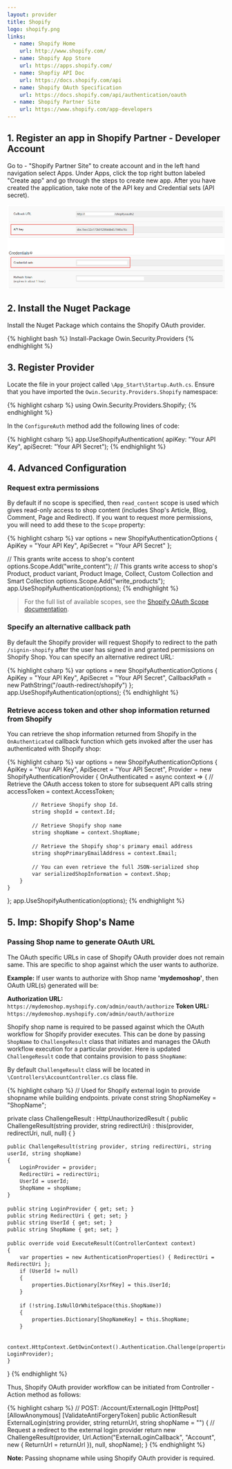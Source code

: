 ```yaml
---
layout: provider
title: Shopify
logo: shopify.png
links:
  - name: Shopify Home
    url: http://www.shopify.com/
  - name: Shopify App Store
    url: https://apps.shopify.com/
  - name: Shopfiy API Doc
    url: https://docs.shopify.com/api
  - name: Shopify OAuth Specification
    url: https://docs.shopify.com/api/authentication/oauth
  - name: Shopify Partner Site
    url: https://www.shopify.com/app-developers
---
```

## 1. Register an app in Shopify Partner - Developer Account

Go to - "Shopify Partner Site" to create account and in the left hand navigation select Apps. Under Apps, click the top right button labeled "Create app" and go through the steps to create new app. After you have created the application, take note of the API key and Credential sets (API secret).

![](/images/shopify-api-key-and-secret.png)

## 2. Install the Nuget Package

Install the Nuget Package which contains the Shopify OAuth provider.

{% highlight bash %}
Install-Package Owin.Security.Providers
{% endhighlight %}

## 3. Register Provider

Locate the file in your project called `\App_Start\Startup.Auth.cs`. Ensure that you have imported the `Owin.Security.Providers.Shopify` namespace:

{% highlight csharp %}
using Owin.Security.Providers.Shopify;
{% endhighlight %}

In the `ConfigureAuth` method add the following lines of code:

{% highlight csharp %}
app.UseShopifyAuthentication(
    apiKey: "Your API Key",
    apiSecret: "Your API Secret");
{% endhighlight %}

## 4. Advanced Configuration

### Request extra permissions

By default if no scope is specified, then `read_content` scope is used which gives read-only access to shop content (includes Shop's Article, Blog, Comment, Page and Redirect). If you want to request more permissions, you will need to add these to the `Scope` property:

{% highlight csharp %}
var options = new ShopifyAuthenticationOptions
{
    ApiKey = "Your API Key",
    ApiSecret = "Your API Secret"
};

// This grants write access to shop's content
options.Scope.Add("write_content");
// This grants write access to shop's Product, product variant, Product Image, Collect, Custom Collection and Smart Collection
options.Scope.Add("write_products");
app.UseShopifyAuthentication(options);
{% endhighlight %}

> For the full list of available scopes, see the [Shopify OAuth Scope documentation](https://docs.shopify.com/api/authentication/oauth#scopes).

### Specify an alternative callback path

By default the Shopify provider will request Shopify to redirect to the path `/signin-shopify` after the user has signed in and granted permissions on Shopify Shop. You can specify an alternative redirect URL:

{% highlight csharp %}
var options = new ShopifyAuthenticationOptions
{
    ApiKey = "Your API Key",
    ApiSecret = "Your API Secret",
    CallbackPath = new PathString("/oauth-redirect/shopify")
};
app.UseShopifyAuthentication(options);
{% endhighlight %}

### Retrieve access token and other shop information returned from Shopify

You can retrieve the shop information returned from Shopify in the `OnAuthenticated` callback function which gets invoked after the user has authenticated with Shopify shop:

{% highlight csharp %}
var options = new ShopifyAuthenticationOptions
{
    ApiKey = "Your API Key",
    ApiSecret = "Your API Secret",
    Provider = new ShopifyAuthenticationProvider
    {
        OnAuthenticated = async context =>
        {
            // Retrieve the OAuth access token to store for subsequent API calls
            string accessToken = context.AccessToken;

            // Retrieve Shopify shop Id.
            string shopId = context.Id;

            // Retrieve Shopify shop name
            string shopName = context.ShopName;

            // Retrieve the Shopify shop's primary email address
            string shopPrimaryEmailAddress = context.Email;

            // You can even retrieve the full JSON-serialized shop
            var serializedShopInformation = context.Shop;
        }
    }
};
app.UseShopifyAuthentication(options);
{% endhighlight %}

## 5. Imp: Shopify Shop's Name

### Passing Shop name to generate OAuth URL

The OAuth specific URLs in case of Shopify OAuth provider does not remain same. This are specific to shop against which the user wants to authorize.

**Example:** If user wants to authorize with Shop name **'mydemoshop'**, then OAuth URL(s) generated will be:

**Authorization URL:** `https://mydemoshop.myshopify.com/admin/oauth/authorize`
**Token URL:** `https://mydemoshop.myshopify.com/admin/oauth/authorize`

Shopify shop name is required to be passed against which the OAuth workflow for Shopify provider executes. This can be done by passing `ShopName` to `ChallengeResult` class that initiates and manages the OAuth workflow execution for a particular provider. Here is updated `ChallengeResult` code that contains provision to pass `ShopName`:

By default `ChallengeResult` class will be located in `\Controllers\AccountController.cs` class file.

{% highlight csharp %}
// Used for Shopify external login to provide shopname while building endpoints.
private const string ShopNameKey = "ShopName";

private class ChallengeResult : HttpUnauthorizedResult
{
    public ChallengeResult(string provider, string redirectUri)
        : this(provider, redirectUri, null, null)
    {
    }

    public ChallengeResult(string provider, string redirectUri, string userId, string shopName)
    {
        LoginProvider = provider;
        RedirectUri = redirectUri;
        UserId = userId;
        ShopName = shopName;
    }

    public string LoginProvider { get; set; }
    public string RedirectUri { get; set; }
    public string UserId { get; set; }
    public string ShopName { get; set; }

    public override void ExecuteResult(ControllerContext context)
    {
        var properties = new AuthenticationProperties() { RedirectUri = RedirectUri };
        if (UserId != null)
        {
            properties.Dictionary[XsrfKey] = this.UserId;
        }

        if (!string.IsNullOrWhiteSpace(this.ShopName))
        {
            properties.Dictionary[ShopNameKey] = this.ShopName;
        }

        context.HttpContext.GetOwinContext().Authentication.Challenge(properties, LoginProvider);
    }
}
{% endhighlight %}

Thus, Shopify OAuth provider workflow can be initiated from Controller - Action method as follows:

{% highlight csharp %}
// POST: /Account/ExternalLogin
[HttpPost]
[AllowAnonymous]
[ValidateAntiForgeryToken]
public ActionResult ExternalLogin(string provider, string returnUrl, string shopName = "")
{
    // Request a redirect to the external login provider
    return new ChallengeResult(provider, Url.Action("ExternalLoginCallback", "Account", new { ReturnUrl = returnUrl }), null, shopName);
}
{% endhighlight %}

**Note:** Passing shopname while using Shopify OAuth provider is required.